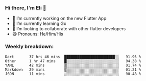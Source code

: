 ### Hi there, I'm Eli 👋
- 🔭 I’m currently working on the new Flutter App
- 🌱 I’m currently learning Go
- 🦄 I’m looking to collaborate with other flutter developers
- 😄 Pronouns: He/Him/His

### Weekly breakdown:
<!--START_SECTION:waka-->
```text
Dart       37 hrs 46 mins  ███████████████████████░░   91.95 % 
Other      1 hr 47 mins    █░░░░░░░░░░░░░░░░░░░░░░░░   04.38 % 
YAML       42 mins         ▒░░░░░░░░░░░░░░░░░░░░░░░░   01.74 % 
Markdown   29 mins         ▒░░░░░░░░░░░░░░░░░░░░░░░░   01.21 % 
JSON       11 mins         ░░░░░░░░░░░░░░░░░░░░░░░░░   00.48 % 
```
<!--END_SECTION:waka-->
